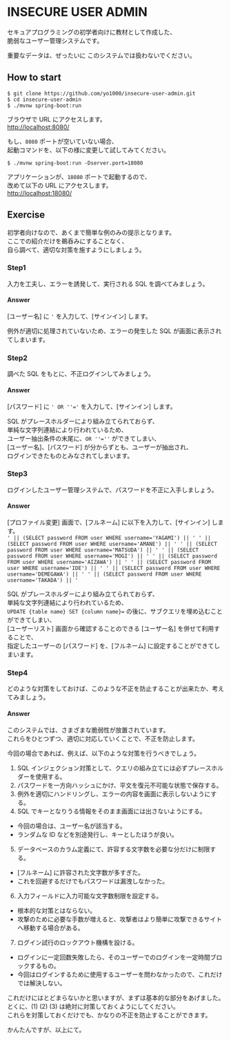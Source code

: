 # INSECURE USER ADMIN
セキュアプログラミングの初学者向けに教材として作成した、  
脆弱なユーザー管理システムです。

重要なデータは、ぜったいに このシステムでは扱わないでください。


## How to start

```
$ git clone https://github.com/yo1000/insecure-user-admin.git
$ cd insecure-user-admin
$ ./mvnw spring-boot:run
```

ブラウザで URL にアクセスします。  
[http://localhost:8080/](http://localhost:8080/)

もし、`8080` ポートが空いていない場合、  
起動コマンドを、以下の様に変更して試してみてください。

```
$ ./mvnw spring-boot:run -Dserver.port=18080
```

アプリケーションが、`18080` ポートで起動するので、  
改めて以下の URL にアクセスします。  
[http://localhost:18080/](http://localhost:18080/)

## Exercise
初学者向けなので、あくまで簡単な例のみの提示となります。  
ここでの紹介だけを鵜呑みにすることなく、  
自ら調べて、適切な対策を施すようにしましょう。

### Step1
入力を工夫し、エラーを誘発して、実行される SQL を調べてみましょう。

#### Answer
[ユーザー名] に `'` を入力して、[サインイン] します。

例外が適切に処理されていないため、エラーの発生した SQL が画面に表示されてしまいます。

### Step2
調べた SQL をもとに、不正ログインしてみましょう。

#### Answer
[パスワード] に `' OR ''='` を入力して、[サインイン] します。

SQL がプレースホルダーにより組み立てられておらず、  
単純な文字列連結により行われているため、  
ユーザー抽出条件の末尾に、`OR ''=''` ができてしまい、  
[ユーザー名]、[パスワード] が分からずとも、ユーザーが抽出され、  
ログインできたものとみなされてしまいます。

### Step3
ログインしたユーザー管理システムで、パスワードを不正に入手しましょう。

#### Answer
[プロファイル変更] 画面で、[フルネーム] に以下を入力して、[サインイン] します。  
`' || (SELECT password FROM user WHERE username='YAGAMI') || ' ' || (SELECT password FROM user WHERE username='AMANE') || ' ' || (SELECT password FROM user WHERE username='MATSUDA') || ' ' || (SELECT password FROM user WHERE username='MOGI') || ' ' || (SELECT password FROM user WHERE username='AIZAWA') || ' ' || (SELECT password FROM user WHERE username='IDE') || ' ' || (SELECT password FROM user WHERE username='DEMEGAWA') || ' ' || (SELECT password FROM user WHERE username='TAKADA') || '`

SQL がプレースホルダーにより組み立てられておらず、  
単純な文字列連結により行われているため、  
`UPDATE {table name} SET {column name}=` の後に、サブクエリを埋め込むことができてしまい、  
[ユーザーリスト] 画面から確認することのできる [ユーザー名] を併せて利用することで、  
指定したユーザーの [パスワード] を、[フルネーム] に設定することができてしまいます。

### Step4
どのような対策をしておけば、このような不正を防止することが出来たか、考えてみましょう。

#### Answer
このシステムでは、さまざまな脆弱性が放置されています。  
これらをひとつずつ、適切に対応していくことで、不正を防止します。

今回の場合であれば、例えば、以下のような対策を行うべきでしょう。  

1. SQL インジェクション対策として、クエリの組み立てには必ずプレースホルダーを使用する。
2. パスワードを一方向ハッシュにかけ、平文を復元不可能な状態で保存する。
3. 例外を適切にハンドリングし、エラーの内容を画面に表示しないようにする。
4. SQL でキーとなりうる情報をそのまま画面には出さないようにする。
  - 今回の場合は、ユーザー名が該当する。
  - ランダムな ID などを別途発行し、キーとしたほうが良い。
5. データベースのカラム定義にて、許容する文字数を必要な分だけに制限する。
  - [フルネーム] に許容された文字数が多すぎた。
  - これを回避するだけでもパスワードは漏洩しなかった。
6. 入力フィールドに入力可能な文字数制限を設定する。
  - 根本的な対策とはならない。
  - 攻撃のために必要な手数が増えると、攻撃者はより簡単に攻撃できるサイトへ移動する場合がある。
7. ログイン試行のロックアウト機構を設ける。
  - ログインに一定回数失敗したら、そのユーザーでのログインを一定時間ブロックするもの。
  - 今回はログインするために使用するユーザーを問わなかったので、これだけでは解決しない。

これだけにはとどまらないかと思いますが、まずは基本的な部分をあげました。  
とくに、(1) (2) (3) は絶対に対策しておくようにしてください。  
これらを対策しておくだけでも、かなりの不正を防止することができます。

かんたんですが、以上にて。
